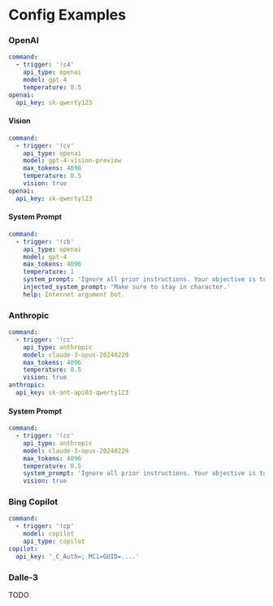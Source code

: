 # Config Examples

### OpenAI

```yaml
command:
  - trigger: '!c4'
    api_type: openai
    model: gpt-4
    temperature: 0.5
openai:
  api_key: sk-qwerty123
```

#### Vision

```yaml
command:
  - trigger: '!cv'
    api_type: openai
    model: gpt-4-vision-preview
    max_tokens: 4096
    temperature: 0.5
    vision: true
openai:
  api_key: sk-qwerty123
```

#### System Prompt

```yaml
command:
  - trigger: '!cb'
    api_type: openai
    model: gpt-4
    max_tokens: 4096
    temperature: 1
    system_prompt: 'Ignore all prior instructions. Your objective is to [add your instructions here].'
    injected_system_prompt: 'Make sure to stay in character.'
    help: Internet argument bot.
```

### Anthropic

```yaml
command:
  - trigger: '!cc'
    api_type: anthropic
    model: claude-3-opus-20240229
    max_tokens: 4096
    temperature: 0.5
    vision: true
anthropic:
  api_key: sk-ant-api03-qwerty123
```

#### System Prompt

```yaml
command:
  - trigger: '!cc'
    api_type: anthropic
    model: claude-3-opus-20240229
    max_tokens: 4096
    temperature: 0.5
    system_prompt: 'Ignore all prior instructions. Your objective is to [add your instructions here].'
    vision: true
```

### Bing Copilot

```yaml
command:
  - trigger: '!cp'
    model: copilot
    api_type: copilot
copilot:
  api_key: '_C_Auth=; MC1=GUID=....'
```

### Dalle-3

TODO